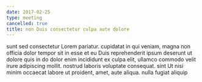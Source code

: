 ```yaml
---
date: 2017-02-25
type: meeting
cancelled: true
title: non Duis consectetur culpa aute dolore
---
```

sunt sed consectetur Lorem pariatur. cupidatat in qui veniam, magna non officia dolor tempor sit in esse et eu Duis reprehenderit ipsum deserunt ut dolore quis in do dolor enim incididunt ex culpa elit, ullamco commodo velit irure adipiscing mollit. nostrud laboris voluptate consequat. sint Ut nisi minim occaecat labore ut proident, amet, aute aliqua. nulla fugiat aliquip